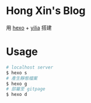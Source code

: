 # Hong Xin's Blog

用 [hexo](https://github.com/hexojs/hexo) + [yilia](https://github.com/litten/hexo-theme-yilia) 搭建

# Usage

```bash
# localhost server
$ hexo s
# 產生靜態檔案
$ hexo g
# 部屬至 gitpage
$ hexo d
```
